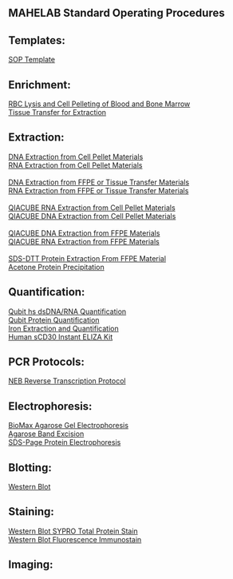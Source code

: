 ## MAHELAB Standard Operating Procedures

## Templates:

[SOP Template](sop_template.md)<br>

## Enrichment:
[RBC Lysis and Cell Pelleting of Blood and Bone Marrow](rbc_lysis_and_cell_pelleting_blood_and_marrow.md)<br>
[Tissue Transfer for Extraction](tissue_transfer_extraction.md)<br>

## Extraction:

[DNA Extraction from Cell Pellet Materials](dna_extraction_cell_pellet.md)<br>
[RNA Extraction from Cell Pellet Materials](manual_rna_extraction_cell_pellet.md)<br><br>
[DNA Extraction from FFPE or Tissue Transfer Materials](dna_extraction_ffpe_tissue_transfer.md)<br>
[RNA Extraction from FFPE or Tissue Transfer Materials](rna_extraction_ffpe_tissue_transfer.md)<br><br>
[QIACUBE RNA Extraction from Cell Pellet Materials](qiacube_rna_extraction_cell_pellet.md)<br>
[QIACUBE DNA Extraction from Cell Pellet Materials](qiacube_dna_extraction_cell_pellet.md)<br><br>
[QIACUBE DNA Extraction from FFPE Materials](qiacube_dna_extraction_ffpe_tissue_transfer.md)<br>
[QIACUBE RNA Extraction from FFPE Materials](qiacube_rna_extraction_ffpe_tissue.md)<br><br>
[SDS-DTT Protein Extraction From FFPE Material](sds_dtt_protein_extraction_from_ffpe_material.md)<br>
[Acetone Protein Precipitation](acetone_protein_precipitation.md)<br>

## Quantification:

[Qubit hs dsDNA/RNA Quantification](qubit_hs_rna_dna_quantification.md)<br>
[Qubit Protein Quantification](qubit_protein_quantification.md)<br>
[Iron Extraction and Quantification](iron_extraction_quantification.md)<br>
[Human sCD30 Instant ELIZA Kit](Human_sCD30_Instant_ELISA_Kit.md)<br>

## PCR Protocols:

[NEB Reverse Transcription Protocol](neb_rt.md)<br>

## Electrophoresis:

[BioMax Agarose Gel Electrophoresis](biomax_agarose_gel_electrophoresis.md)<br>
[Agarose Band Excision](agarose_gel_band_excision.md)<br>
[SDS-Page Protein Electrophoresis](sds_page_protein_electrophoresis.md)<br>

## Blotting:

[Western Blot](western_blot.md)<br>

## Staining:

[Western Blot SYPRO Total Protein Stain](western_blot_SYPRO_total_protein_stain.md)<br>
[Western Blot Fluorescence Immunostain](western_blot_fluorescence_immunostain.md)<br>

## Imaging:
